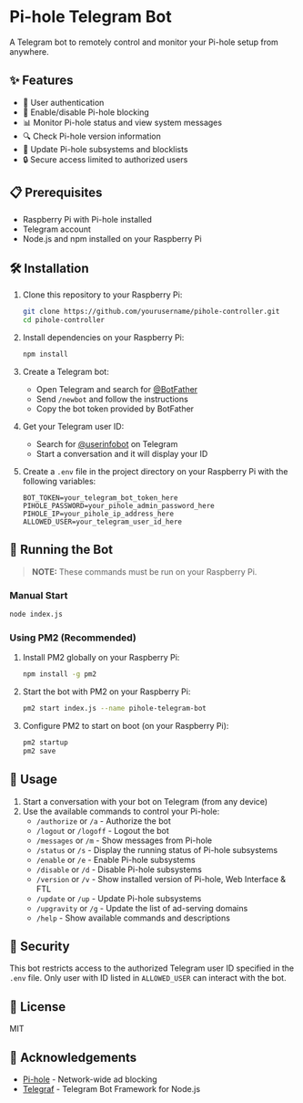 # Pi-hole Telegram Bot

A Telegram bot to remotely control and monitor your Pi-hole setup from anywhere.

## ✨ Features

- 🔐 User authentication
- 🚫 Enable/disable Pi-hole blocking
- 📊 Monitor Pi-hole status and view system messages
- 🔍 Check Pi-hole version information
- 🔄 Update Pi-hole subsystems and blocklists
- 🔒 Secure access limited to authorized users

## 📋 Prerequisites

- Raspberry Pi with Pi-hole installed
- Telegram account
- Node.js and npm installed on your Raspberry Pi

## 🛠️ Installation

1. Clone this repository to your Raspberry Pi:

   ```bash
   git clone https://github.com/yourusername/pihole-controller.git
   cd pihole-controller
   ```

2. Install dependencies on your Raspberry Pi:

   ```bash
   npm install
   ```

3. Create a Telegram bot:

   - Open Telegram and search for [@BotFather](https://t.me/botfather)
   - Send `/newbot` and follow the instructions
   - Copy the bot token provided by BotFather

4. Get your Telegram user ID:

   - Search for [@userinfobot](https://t.me/userinfobot) on Telegram
   - Start a conversation and it will display your ID

5. Create a `.env` file in the project directory on your Raspberry Pi with the following variables:
   ```
   BOT_TOKEN=your_telegram_bot_token_here
   PIHOLE_PASSWORD=your_pihole_admin_password_here
   PIHOLE_IP=your_pihole_ip_address_here
   ALLOWED_USER=your_telegram_user_id_here
   ```

## 🚀 Running the Bot

> **NOTE:** These commands must be run on your Raspberry Pi.

### Manual Start

```bash
node index.js
```

### Using PM2 (Recommended)

1. Install PM2 globally on your Raspberry Pi:

   ```bash
   npm install -g pm2
   ```

2. Start the bot with PM2 on your Raspberry Pi:

   ```bash
   pm2 start index.js --name pihole-telegram-bot
   ```

3. Configure PM2 to start on boot (on your Raspberry Pi):
   ```bash
   pm2 startup
   pm2 save
   ```

## 📱 Usage

1. Start a conversation with your bot on Telegram (from any device)
2. Use the available commands to control your Pi-hole:
   - `/authorize` or `/a` - Authorize the bot
   - `/logout` or `/logoff` - Logout the bot
   - `/messages` or `/m` - Show messages from Pi-hole
   - `/status` or `/s` - Display the running status of Pi-hole subsystems
   - `/enable` or `/e` - Enable Pi-hole subsystems
   - `/disable` or `/d` - Disable Pi-hole subsystems
   - `/version` or `/v` - Show installed version of Pi-hole, Web Interface & FTL
   - `/update` or `/up` - Update Pi-hole subsystems
   - `/upgravity` or `/g` - Update the list of ad-serving domains
   - `/help` - Show available commands and descriptions

## 🔐 Security

This bot restricts access to the authorized Telegram user ID specified in the `.env` file.
Only user with ID listed in `ALLOWED_USER` can interact with the bot.

## 📄 License

MIT

## 🙏 Acknowledgements

- [Pi-hole](https://pi-hole.net/) - Network-wide ad blocking
- [Telegraf](https://telegraf.js.org/) - Telegram Bot Framework for Node.js
